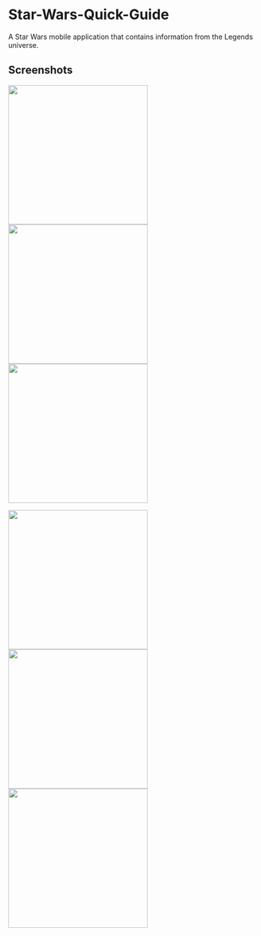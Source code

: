 # Star-Wars-Quick-Guide
A Star Wars mobile application that contains information from the Legends universe.

## Screenshots
<p>
  <img src="https://user-images.githubusercontent.com/22731894/79499078-10194380-8033-11ea-90ce-4848fb01efab.jpg" width="280">
  <img src="https://user-images.githubusercontent.com/22731894/79499092-160f2480-8033-11ea-9a0c-65aa4df46e3a.jpg" width="280">
  <img src="https://user-images.githubusercontent.com/22731894/79499097-18717e80-8033-11ea-86e7-1b3ad3d5e269.jpg" width="280">
</p>
<p>
  <img src="https://user-images.githubusercontent.com/22731894/79499103-19a2ab80-8033-11ea-8def-8ab7093b50c4.jpg" width="280">
  <img src="https://user-images.githubusercontent.com/22731894/79499116-1dcec900-8033-11ea-9c2b-51fde6f6fab8.jpg" width="280">
  <img src="https://user-images.githubusercontent.com/22731894/79499128-22937d00-8033-11ea-9735-0e4f072e3131.jpg" width="280">
</p>
